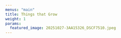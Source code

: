 ```yaml
---
menus: "main"
title: Things that Grow
weight: 1
params:
  featured_image: 20251027-3AA15326_DSCF7510.jpeg
---
```

